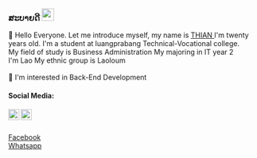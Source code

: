 ### ສະບາຍດີ <img src="https://media.giphy.com/media/hvRJCLFzcasrR4ia7z/giphy.gif" width="25px">



👋 Hello Everyone. Let me introduce myself, my name is <a href=""> THIAN </a>
I'm twenty years old. I'm a student at luangprabang Technical-Vocational college.<br>
My field of study is Business Administration My majoring in IT year 2 <br> I'm Lao My ethnic group is Laoloum <br><br>
👀 I'm interested in Back-End Development<br/>


<h4>Social Media:</h4>

<a href="https://twitter.com/thianthong09">
  <img align="left" alt="thianthong | Twitter" width="22px" src="https://raw.githubusercontent.com/peterthehan/peterthehan/master/assets/twitter.svg" />
</a>
<a href="https://github.com/Thianthong09">
  <img align="left" alt="thianthong | github" width="22px" src="https://github.com/peterthehan/peterthehan/blob/main/assets/github.svg" />
</a></br></br>

[Facebook](https://www.facebook.com/thian.thong.09/)
</br>
[Whatsapp](https://wa.me/02078643395)

<!-- <details>
  <summary><b>Skills</b></summary><br>

</details> -->

